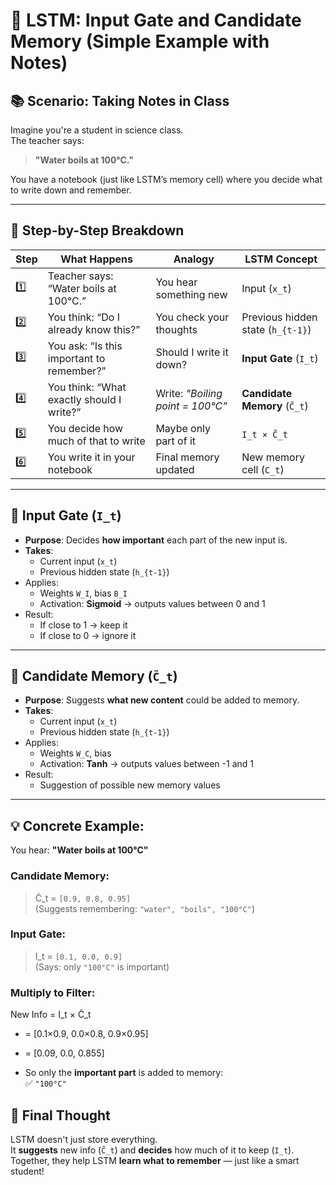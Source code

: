 # 🧠 LSTM: Input Gate and Candidate Memory (Simple Example with Notes)

## 📚 Scenario: Taking Notes in Class

Imagine you're a student in science class.  
The teacher says:  
> **"Water boils at 100°C."**

You have a notebook (just like LSTM’s memory cell) where you decide what to write down and remember.

---

## 🧾 Step-by-Step Breakdown

| Step | What Happens | Analogy | LSTM Concept |
|------|--------------|---------|--------------|
| 1️⃣ | Teacher says: “Water boils at 100°C.” | You hear something new | Input (`x_t`) |
| 2️⃣ | You think: “Do I already know this?” | You check your thoughts | Previous hidden state (`h_{t-1}`) |
| 3️⃣ | You ask: “Is this important to remember?” | Should I write it down? | **Input Gate** (`I_t`) |
| 4️⃣ | You think: “What exactly should I write?” | Write: *"Boiling point = 100°C”* | **Candidate Memory** (`C̃_t`) |
| 5️⃣ | You decide how much of that to write | Maybe only part of it | `I_t × C̃_t` |
| 6️⃣ | You write it in your notebook | Final memory updated | New memory cell (`C_t`) |

---

## 🔐 Input Gate (`I_t`)

- **Purpose**: Decides **how important** each part of the new input is.
- **Takes**:
  - Current input (`x_t`)
  - Previous hidden state (`h_{t-1}`)
- Applies:
  - Weights `W_I`, bias `B_I`
  - Activation: **Sigmoid** → outputs values between 0 and 1
- Result:
  - If close to 1 → keep it
  - If close to 0 → ignore it

---

## 🧠 Candidate Memory (`C̃_t`)

- **Purpose**: Suggests **what new content** could be added to memory.
- **Takes**:
  - Current input (`x_t`)
  - Previous hidden state (`h_{t-1}`)
- Applies:
  - Weights `W_C`, bias
  - Activation: **Tanh** → outputs values between -1 and 1
- Result:
  - Suggestion of possible new memory values

---

## 💡 Concrete Example:

You hear: **"Water boils at 100°C"**

### Candidate Memory:
> C̃_t = `[0.9, 0.8, 0.95]`  
(Suggests remembering: `"water", "boils", "100°C"`)

### Input Gate:
> I_t = `[0.1, 0.0, 0.9]`  
(Says: only `"100°C"` is important)

### Multiply to Filter:
New Info = I_t × C̃_t
- = [0.1×0.9, 0.0×0.8, 0.9×0.95]
- = [0.09, 0.0, 0.855]

- So only the **important part** is added to memory:  
✅ `"100°C"`

## 📝 Final Thought

LSTM doesn't just store everything.  
It **suggests** new info (`C̃_t`) and **decides** how much of it to keep (`I_t`).  
Together, they help LSTM **learn what to remember** — just like a smart student!

